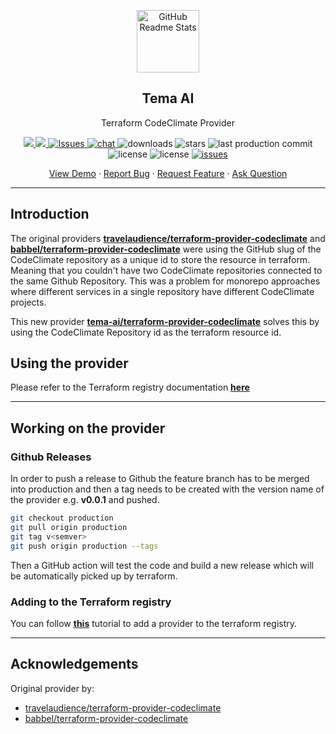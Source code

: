 <p align="center">
 <img width="100px" src="https://avatars.githubusercontent.com/u/96249131?s=400&u=b2257d99b282c443f80bbd4a8e9d015099c466ea&v=4" align="center" alt="GitHub Readme Stats" />
 <h2 align="center">Tema AI</h2>
 <p align="center">Terraform CodeClimate Provider</p>
</p>

<p align="center">

  <a href="#">
    <img src="https://img.shields.io/github/v/release/tema-ai/terraform-provider-codeclimate?label=last%20release&logo=github" />
  </a>
  <a href="https://www.terraform.io">
    <img src="https://img.shields.io/badge/terraform-1.1.6-%23623CE4" />
  </a>
  <a href="#">
    <img alt="Issues" src="https://github.com/tema-ai/terraform-provider-codeclimate/actions/workflows/test_and_release.yml/badge.svg" />
  </a>
  <a href="https://gitter.im/hashicorp-terraform/Lobby">
    <img alt="chat" src="https://badges.gitter.im/hashicorp-terraform/Lobby.png"/>
  </a>
  <a>
    <img alt="downloads" src="https://img.shields.io/github/downloads/tema-ai/terraform-provider-codeclimate/total?label=Total%20Downloads%20&logo=github&style=flat"/>
  </a>
  <a>
    <img alt="stars" src="https://img.shields.io/github/stars/tema-ai/terraform-provider-codeclimate?label=stars&logo=github"/>
  </a>
  <a>
    <img alt="last production commit" src="https://img.shields.io/github/last-commit/tema-ai/terraform-provider-codeclimate/production?logo=github"/>
  </a>
  <a>
    <img alt="license" src="https://img.shields.io/github/license/tema-ai/terraform-provider-codeclimate?logo=github"/>
  </a>
  <a>
    <img alt="license" src="https://img.shields.io/github/go-mod/go-version/tema-ai/terraform-provider-codeclimate/production?label=Go&logo=go"/>
  </a>
  <a href="https://github.com/tema-ai/terraform-provider-codeclimate/issues">
    <img alt="issues" src="https://img.shields.io/github/issues-raw/tema-ai/terraform-provider-codeclimate?logo=github"/>
  </a>
</p>

<p align="center">
  <a href="#demo">View Demo</a>
  ·
  <a href="https://github.com/tema-ai/terraform-provider-codeclimate/issues/new/choose">Report Bug</a>
  ·
  <a href="https://github.com/tema-ai/terraform-provider-codeclimate/issues/new/choose">Request Feature</a>
  ·
  <a href="https://github.com/terraform-provider-codeclimate/tema.ai.backend/discussions">Ask Question</a>
</p>

-----------------------

## Introduction

The original providers **[travelaudience/terraform-provider-codeclimate](https://github.com/travelaudience/terraform-provider-codeclimate)** and **[babbel/terraform-provider-codeclimate](https://github.com/babbel/terraform-provider-codeclimate)** were using the GitHub slug of the CodeClimate repository as a unique id to store the resource in terraform. Meaning that you couldn't have two CodeClimate repositories connected to the same Github Repository. This was a problem for monorepo approaches where different services in a single repository have different CodeClimate projects.


This new provider **[tema-ai/terraform-provider-codeclimate]()** solves this by using the CodeClimate Repository id as the terraform resource id.

<!-- START doctoc generated TOC please keep comment here to allow auto update -->
<!-- DON'T EDIT THIS SECTION, INSTEAD RE-RUN doctoc TO UPDATE -->
<!-- END doctoc generated TOC please keep comment here to allow auto update -->

## Using the provider

Please refer to the Terraform registry documentation **[here](https://registry.terraform.io/providers/tema-ai/codeclimate/latest/docs)**

-----------
## Working on the provider
### Github Releases

In order to push a release to Github the feature branch has to be merged into production and then a tag needs to be created with the version name of the provider e.g. **v0.0.1** and pushed.

```sh
git checkout production
git pull origin production
git tag v<semver>
git push origin production --tags
```

Then a GitHub action will test the code and build a new release which will be automatically picked up by terraform.

### Adding to the Terraform registry
You can follow **[this](https://learn.hashicorp.com/tutorials/terraform/provider-release-publish?in=terraform/providers#gpg_private_key)** tutorial to add a provider to the terraform registry.

----------------------

## Acknowledgements
Original provider by:
  - [travelaudience/terraform-provider-codeclimate](https://github.com/travelaudience/terraform-provider-codeclimate)
  - [babbel/terraform-provider-codeclimate](https://github.com/babbel/terraform-provider-codeclimate)
